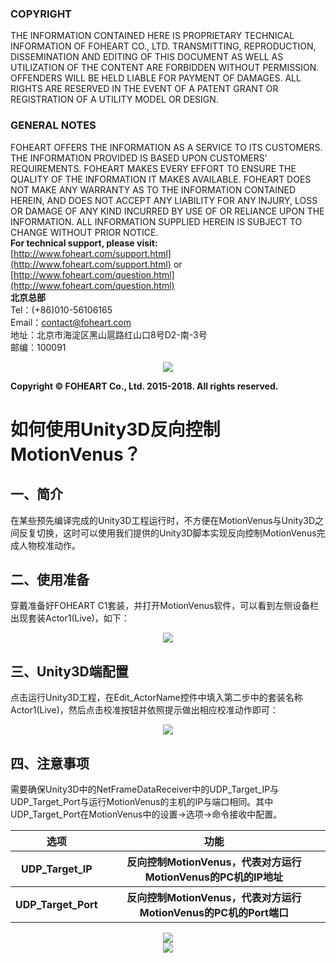 ### COPYRIGHT
THE INFORMATION CONTAINED HERE IS PROPRIETARY TECHNICAL 
INFORMATION OF FOHEART CO., LTD. TRANSMITTING, REPRODUCTION, 
DISSEMINATION AND EDITING OF THIS DOCUMENT AS WELL AS 
UTILIZATION OF THE CONTENT ARE FORBIDDEN WITHOUT PERMISSION. 
OFFENDERS WILL BE HELD LIABLE FOR PAYMENT OF DAMAGES. ALL 
RIGHTS ARE RESERVED IN THE EVENT OF A PATENT GRANT OR 
REGISTRATION OF A UTILITY MODEL OR DESIGN.
### GENERAL NOTES
FOHEART OFFERS THE INFORMATION AS A SERVICE TO ITS CUSTOMERS. 
THE INFORMATION PROVIDED IS BASED UPON CUSTOMERS’ 
REQUIREMENTS. FOHEART MAKES EVERY EFFORT TO ENSURE THE 
QUALITY OF THE INFORMATION IT MAKES AVAILABLE. FOHEART DOES 
NOT MAKE ANY WARRANTY AS TO THE INFORMATION CONTAINED 
HEREIN, AND DOES NOT ACCEPT ANY LIABILITY FOR ANY INJURY, LOSS 
OR DAMAGE OF ANY KIND INCURRED BY USE OF OR RELIANCE UPON 
THE INFORMATION. ALL INFORMATION SUPPLIED HEREIN IS SUBJECT TO 
CHANGE WITHOUT PRIOR NOTICE.<br>
**For technical support, please visit:**<br>
[http://www.foheart.com/support.html](http://www.foheart.com/support.html) or<br>
[http://www.foheart.com/question.html](http://www.foheart.com/question.html)<br>
**北京总部**<br>
Tel：(+86)010-56106165<br>
Email：contact@foheart.com<br>
地址：北京市海淀区黑山扈路红山口8号D2-南-3号<br>
邮编：100091<br>

<div align=center>
<img src="https://raw.githubusercontent.com/FOHEART/FOHEART_Unity3D_Plugin/master/help/img/address1.png"/>
</div>

**Copyright © FOHEART Co., Ltd. 2015-2018. All rights reserved.**<br>

# 如何使用Unity3D反向控制MotionVenus？
## 一、简介
在某些预先编译完成的Unity3D工程运行时，不方便在MotionVenus与Unity3D之间反复切换，这时可以使用我们提供的Unity3D脚本实现反向控制MotionVenus完成人物校准动作。
## 二、使用准备
穿戴准备好FOHEART C1套装，并打开MotionVenus软件，可以看到左侧设备栏出现套装Actor1(Live)，如下：

<div align=center>
<img src="https://raw.githubusercontent.com/FOHEART/FOHEART_Unity3D_Plugin/master/help/invCtl/devicelist.png"/>
</div>

## 三、Unity3D端配置
点击运行Unity3D工程，在Edit_ActorName控件中填入第二步中的套装名称Actor1(Live)，然后点击校准按钮并依照提示做出相应校准动作即可：

<div align=center>
<img src="https://raw.githubusercontent.com/FOHEART/FOHEART_Unity3D_Plugin/master/help/invCtl/config.png"/>
</div>

## 四、注意事项
需要确保Unity3D中的NetFrameDataReceiver中的UDP_Target_IP与UDP_Target_Port与运行MotionVenus的主机的IP与端口相同。其中UDP_Target_Port在MotionVenus中的设置->选项->命令接收中配置。

<div align=center>
<table>
   <tr><th>选项</th><th>功能</th></tr>
   <tr><th>UDP_Target_IP</th><th>反向控制MotionVenus，代表对方运行MotionVenus的PC机的IP地址</th></tr>
	<tr><th>UDP_Target_Port</th><th>反向控制MotionVenus，代表对方运行MotionVenus的PC机的Port端口</th></tr>


</table>
</div>

<div align=center>
<img src="https://raw.githubusercontent.com/FOHEART/FOHEART_Unity3D_Plugin/master/help/invCtl/ipport.png"/>
</div>

<div align=center>
<img src="https://raw.githubusercontent.com/FOHEART/FOHEART_Unity3D_Plugin/master/help/img/tail.png"/>
</div>